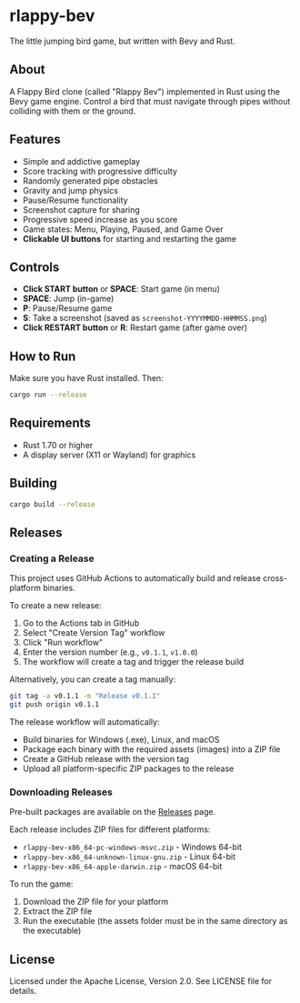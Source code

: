 # rlappy-bev
The little jumping bird game, but written with Bevy and Rust.

## About
A Flappy Bird clone (called "Rlappy Bev") implemented in Rust using the Bevy game engine. Control a bird that must navigate through pipes without colliding with them or the ground.

## Features
- Simple and addictive gameplay
- Score tracking with progressive difficulty
- Randomly generated pipe obstacles
- Gravity and jump physics
- Pause/Resume functionality
- Screenshot capture for sharing
- Progressive speed increase as you score
- Game states: Menu, Playing, Paused, and Game Over
- **Clickable UI buttons** for starting and restarting the game

## Controls
- **Click START button** or **SPACE**: Start game (in menu)
- **SPACE**: Jump (in-game)
- **P**: Pause/Resume game
- **S**: Take a screenshot (saved as `screenshot-YYYYMMDD-HHMMSS.png`)
- **Click RESTART button** or **R**: Restart game (after game over)

## How to Run
Make sure you have Rust installed. Then:

```bash
cargo run --release
```

## Requirements
- Rust 1.70 or higher
- A display server (X11 or Wayland) for graphics

## Building
```bash
cargo build --release
```

## Releases

### Creating a Release
This project uses GitHub Actions to automatically build and release cross-platform binaries.

To create a new release:
1. Go to the Actions tab in GitHub
2. Select "Create Version Tag" workflow
3. Click "Run workflow"
4. Enter the version number (e.g., `v0.1.1`, `v1.0.0`)
5. The workflow will create a tag and trigger the release build

Alternatively, you can create a tag manually:
```bash
git tag -a v0.1.1 -m "Release v0.1.1"
git push origin v0.1.1
```

The release workflow will automatically:
- Build binaries for Windows (.exe), Linux, and macOS
- Package each binary with the required assets (images) into a ZIP file
- Create a GitHub release with the version tag
- Upload all platform-specific ZIP packages to the release

### Downloading Releases
Pre-built packages are available on the [Releases](https://github.com/TaQuangKhoi/rlappy-bev/releases) page.

Each release includes ZIP files for different platforms:
- `rlappy-bev-x86_64-pc-windows-msvc.zip` - Windows 64-bit
- `rlappy-bev-x86_64-unknown-linux-gnu.zip` - Linux 64-bit
- `rlappy-bev-x86_64-apple-darwin.zip` - macOS 64-bit

To run the game:
1. Download the ZIP file for your platform
2. Extract the ZIP file
3. Run the executable (the assets folder must be in the same directory as the executable)

## License
Licensed under the Apache License, Version 2.0. See LICENSE file for details.

